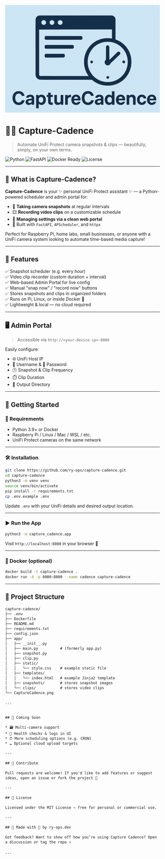 ![Alt text](https://github.com/ry-ops/CaptureCadence/blob/main/CaptureCadence.jpg)

# 🎥✨ Capture-Cadence

> Automate UniFi Protect camera snapshots & clips — beautifully, simply, on your own terms.

![Python](https://img.shields.io/badge/Python-3.9%2B-blue?logo=python)
![FastAPI](https://img.shields.io/badge/Powered%20by-FastAPI-009688?logo=fastapi)
![Docker Ready](https://img.shields.io/badge/Docker-Ready-blue?logo=docker)
![License](https://img.shields.io/badge/License-MIT-green)

---

## 🔧 What is Capture-Cadence?

**Capture-Cadence** is your ✨ personal UniFi Protect assistant ✨ — a Python-powered scheduler and admin portal for:

- 📸 **Taking camera snapshots** at regular intervals
- 🎞️ **Recording video clips** on a customizable schedule
- 🧠 **Managing settings via a clean web portal**
- 🧰 Built with `FastAPI`, `APScheduler`, and `httpx`

Perfect for Raspberry Pi, home labs, small businesses, or anyone with a UniFi camera system looking to automate time-based media capture!

---

## 🌟 Features

✅ Snapshot scheduler (e.g. every hour)  
✅ Video clip recorder (custom duration + interval)  
✅ Web-based Admin Portal for live config  
✅ Manual "snap now" / "record now" buttons  
✅ Stores snapshots and clips in organized folders  
✅ Runs on Pi, Linux, or inside Docker 🐳  
✅ Lightweight & local — no cloud required

---

## 🖥️ Admin Portal

> Accessible via `http://<your-device-ip>:8000`

Easily configure:

- 🌐 UniFi Host IP
- 👤 Username & 🔐 Password
- 🕒 Snapshot & Clip Frequency
- ⏱️ Clip Duration
- 📁 Output Directory

---

## 🚀 Getting Started

### 🧪 Requirements

- Python 3.9+ or Docker
- Raspberry Pi / Linux / Mac / WSL / etc.
- UniFi Protect cameras on the same network

---

### 🛠 Installation

```bash
git clone https://github.com/ry-ops/capture-cadence.git
cd capture-cadence
python3 -m venv venv
source venv/bin/activate
pip install -r requirements.txt
cp .env.example .env
````

Update `.env` with your UniFi details and desired output location.

---

### ▶️ Run the App

```bash
python3 -m capture_cadence.app
```

Visit `http://localhost:8000` in your browser 🎉

---

### 🐳 Docker (optional)

```bash
docker build -t capture-cadence .
docker run -d -p 8000:8000 --name cadence capture-cadence
```

---

## 📂 Project Structure

```
capture-cadence/
├── .env
├── Dockerfile
├── README.md
├── requirements.txt
├── config.json
├── app/
│   ├── __init__.py
│   ├── main.py          # (formerly app.py)
│   ├── snapshot.py
│   ├── clip.py
│   ├── static/
│   │   └── style.css    # example static file
│   ├── templates/
│   │   └── index.html   # example Jinja2 template
│   ├── snapshots/       # stores snapshot images
│   └── clips/           # stores video clips
└── CaptureCadence.png

...


## 🔮 Coming Soon

* 🗃️ Multi-camera support
* 🧪 Health checks & logs in UI
* ⏰ More scheduling options (e.g. CRON)
* ☁️ Optional cloud upload targets

---

## 🤝 Contribute

Pull requests are welcome! If you'd like to add features or suggest ideas, open an issue or fork the project 🚀

---

## 📜 License

Licensed under the MIT License — free for personal or commercial use.

---

## 👋 Made with 🧡 by ry-ops.dev

Got feedback? Want to show off how you’re using Capture Cadence? Open a discussion or tag the repo ⭐

---
